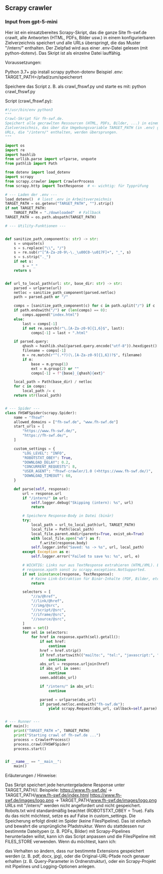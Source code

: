 ## Scrapy crawler


### Input from gpt-5-mini

Hier ist ein einsatzbereites Scrapy-Skript, das die ganze Site fh-swf.de crawlt, alle Antworten (HTML, PDFs, Bilder usw.) in einem konfigurierbaren Zielverzeichnis speichert und alle URLs überspringt, die das Muster "/intern/" enthalten. Der Zielpfad wird aus einer .env-Datei gelesen (mit python-dotenv). Das Skript ist als einzelne Datei lauffähig.

Voraussetzungen:

Python 3.7+
pip install scrapy python-dotenv
Beispiel .env:
TARGET_PATH=/pfad/zum/speicherort

Speichere das Script z. B. als crawl_fhswf.py und starte es mit:
python crawl_fhswf.py

Script (crawl_fhswf.py):

```Python
#!/usr/bin/env python3
"""
Crawl-Skript für fh-swf.de.
Speichert alle gecrawlten Ressourcen (HTML, PDFs, Bilder, ...) in einem
Zielverzeichnis, das über die Umgebungsvariable TARGET_PATH (in .env) gesetzt wird.
URLs, die "/intern/" enthalten, werden übersprungen.
"""

import os
import re
import hashlib
from urllib.parse import urlparse, unquote
from pathlib import Path

from dotenv import load_dotenv
import scrapy
from scrapy.crawler import CrawlerProcess
from scrapy.http import TextResponse  # <- wichtig: für Typprüfung

# --- Laden der .env ---
load_dotenv()  # liest .env in Arbeitsverzeichnis
TARGET_PATH = os.getenv("TARGET_PATH", "").strip()
if not TARGET_PATH:
    TARGET_PATH = "./downloaded"  # Fallback
TARGET_PATH = os.path.abspath(TARGET_PATH)

# --- Utility-Funktionen ---


def sanitize_path_component(s: str) -> str:
    s = unquote(s)
    s = s.replace("\\", "/")
    s = re.sub(r"[^A-Za-z0-9\-\._\u00C0-\u017F]+", "_", s)
    s = s.strip("._")
    if not s:
        s = "_"
    return s


def url_to_local_path(url: str, base_dir: str) -> str:
    parsed = urlparse(url)
    netloc = sanitize_path_component(parsed.netloc)
    path = parsed.path or "/"

    comps = [sanitize_path_component(c) for c in path.split("/") if c != ""]
    if path.endswith("/") or (len(comps) == 0):
        comps.append("index.html")
    else:
        last = comps[-1]
        if not re.search(r"\.[A-Za-z0-9]{1,6}$", last):
            comps[-1] = last + ".html"

    if parsed.query:
        qhash = hashlib.sha1(parsed.query.encode("utf-8")).hexdigest()[:8]
        filename = comps[-1]
        m = re.match(r"^(.*?)(\.[A-Za-z0-9]{1,6})?$", filename)
        if m:
            base = m.group(1)
            ext = m.group(2) or ""
            comps[-1] = f"{base}_{qhash}{ext}"

    local_path = Path(base_dir) / netloc
    for c in comps:
        local_path /= c
    return str(local_path)


# --- Spider ---
class FHSWFSpider(scrapy.Spider):
    name = "fhswf"
    allowed_domains = ["fh-swf.de", "www.fh-swf.de"]
    start_urls = [
        "https://www.fh-swf.de/",
        "https://fh-swf.de/",
    ]

    custom_settings = {
        "LOG_LEVEL": "INFO",
        "ROBOTSTXT_OBEY": True,
        "DOWNLOAD_DELAY": 0.2,
        "CONCURRENT_REQUESTS": 8,
        "USER_AGENT": "fhswf-crawler/1.0 (+https://www.fh-swf.de/)",
        "DOWNLOAD_TIMEOUT": 60,
    }

    def parse(self, response):
        url = response.url
        if "/intern/" in url:
            self.logger.debug("Skipping (intern): %s", url)
            return

        # Speichere Response-Body in Datei (binär)
        try:
            local_path = url_to_local_path(url, TARGET_PATH)
            local_file = Path(local_path)
            local_file.parent.mkdir(parents=True, exist_ok=True)
            with local_file.open("wb") as f:
                f.write(response.body)
            self.logger.info("Saved: %s -> %s", url, local_path)
        except Exception as e:
            self.logger.error("Failed to save %s: %s", url, e)

        # WICHTIG: Links nur aus TextResponse extrahieren (HTML/XML). Bei PDFs/Bildern führt
        # response.xpath sonst zu scrapy.exceptions.NotSupported.
        if not isinstance(response, TextResponse):
            # Keine Link-Extraktion für Binär-Inhalte (PDF, Bilder, etc.)
            return

        selectors = [
            "//a/@href",
            "//link/@href",
            "//img/@src",
            "//script/@src",
            "//iframe/@src",
            "//source/@src",
        ]
        seen = set()
        for sel in selectors:
            for href in response.xpath(sel).getall():
                if not href:
                    continue
                href = href.strip()
                if href.startswith(("mailto:", "tel:", "javascript:", "data:")):
                    continue
                abs_url = response.urljoin(href)
                if abs_url in seen:
                    continue
                seen.add(abs_url)

                if "/intern/" in abs_url:
                    continue

                parsed = urlparse(abs_url)
                if parsed.netloc.endswith("fh-swf.de"):
                    yield scrapy.Request(abs_url, callback=self.parse)


# --- Runner ---
def main():
    print("TARGET_PATH =", TARGET_PATH)
    print("Starting crawl of fh-swf.de ...")
    process = CrawlerProcess()
    process.crawl(FHSWFSpider)
    process.start()


if __name__ == "__main__":
    main()
```

Erläuterungen / Hinweise:

Das Skript speichert jede heruntergeladene Response unter TARGET_PATH//. Beispiele:
https://www.fh-swf.de/ → TARGET_PATH/www.fh-swf.de/index.html
https://www.fh-swf.de/images/logo.png → TARGET_PATH/www.fh-swf.de/images/logo.png
URLs mit "/intern/" werden nicht angefordert und nicht gespeichert.
Robots.txt wird standardmäßig beachtet (ROBOTSTXT_OBEY = True). Falls du das nicht möchtest, setze es auf False in custom_settings.
Die Speicherung erfolgt direkt im Spider (keine FilesPipeline). Das ist einfach und bewahrt die ursprüngliche Pfadstruktur.
Wenn du stattdessen nur bestimmte Dateitypen (z. B. PDFs, Bilder) mit Scrapy-Pipelines herunterladen willst, kann ich das Script anpassen und die FilesPipeline mit FILES_STORE verwenden.
Wenn du möchtest, kann ich:

das Verhalten so ändern, dass nur bestimmte Extensions gespeichert werden (z. B. pdf, docx, jpg),
oder die Original-URL-Pfade noch genauer erhalten (z. B. Query-Parameter in Ordnerstruktur),
oder ein Scrapy-Projekt mit Pipelines und Logging-Optionen anlegen.